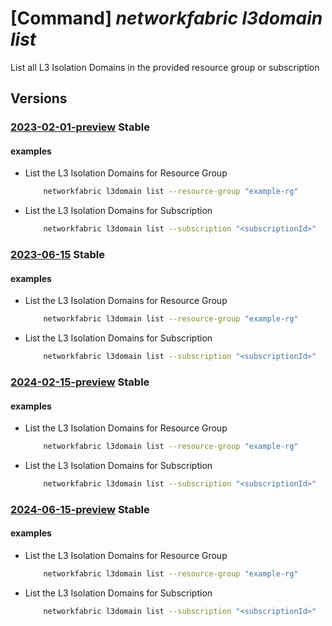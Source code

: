 # [Command] _networkfabric l3domain list_

List all L3 Isolation Domains in the provided resource group or subscription

## Versions

### [2023-02-01-preview](/Resources/mgmt-plane/L3N1YnNjcmlwdGlvbnMve30vcHJvdmlkZXJzL21pY3Jvc29mdC5tYW5hZ2VkbmV0d29ya2ZhYnJpYy9sM2lzb2xhdGlvbmRvbWFpbnM=/2023-02-01-preview.xml) **Stable**

<!-- mgmt-plane /subscriptions/{}/providers/microsoft.managednetworkfabric/l3isolationdomains 2023-02-01-preview -->
<!-- mgmt-plane /subscriptions/{}/resourcegroups/{}/providers/microsoft.managednetworkfabric/l3isolationdomains 2023-02-01-preview -->

#### examples

- List the L3 Isolation Domains for Resource Group
    ```bash
        networkfabric l3domain list --resource-group "example-rg"
    ```

- List the L3 Isolation Domains for Subscription
    ```bash
        networkfabric l3domain list --subscription "<subscriptionId>"
    ```

### [2023-06-15](/Resources/mgmt-plane/L3N1YnNjcmlwdGlvbnMve30vcHJvdmlkZXJzL21pY3Jvc29mdC5tYW5hZ2VkbmV0d29ya2ZhYnJpYy9sM2lzb2xhdGlvbmRvbWFpbnM=/2023-06-15.xml) **Stable**

<!-- mgmt-plane /subscriptions/{}/providers/microsoft.managednetworkfabric/l3isolationdomains 2023-06-15 -->
<!-- mgmt-plane /subscriptions/{}/resourcegroups/{}/providers/microsoft.managednetworkfabric/l3isolationdomains 2023-06-15 -->

#### examples

- List the L3 Isolation Domains for Resource Group
    ```bash
        networkfabric l3domain list --resource-group "example-rg"
    ```

- List the L3 Isolation Domains for Subscription
    ```bash
        networkfabric l3domain list --subscription "<subscriptionId>"
    ```

### [2024-02-15-preview](/Resources/mgmt-plane/L3N1YnNjcmlwdGlvbnMve30vcHJvdmlkZXJzL21pY3Jvc29mdC5tYW5hZ2VkbmV0d29ya2ZhYnJpYy9sM2lzb2xhdGlvbmRvbWFpbnM=/2024-02-15-preview.xml) **Stable**

<!-- mgmt-plane /subscriptions/{}/providers/microsoft.managednetworkfabric/l3isolationdomains 2024-02-15-preview -->
<!-- mgmt-plane /subscriptions/{}/resourcegroups/{}/providers/microsoft.managednetworkfabric/l3isolationdomains 2024-02-15-preview -->

#### examples

- List the L3 Isolation Domains for Resource Group
    ```bash
        networkfabric l3domain list --resource-group "example-rg"
    ```

- List the L3 Isolation Domains for Subscription
    ```bash
        networkfabric l3domain list --subscription "<subscriptionId>"
    ```

### [2024-06-15-preview](/Resources/mgmt-plane/L3N1YnNjcmlwdGlvbnMve30vcHJvdmlkZXJzL21pY3Jvc29mdC5tYW5hZ2VkbmV0d29ya2ZhYnJpYy9sM2lzb2xhdGlvbmRvbWFpbnM=/2024-06-15-preview.xml) **Stable**

<!-- mgmt-plane /subscriptions/{}/providers/microsoft.managednetworkfabric/l3isolationdomains 2024-06-15-preview -->
<!-- mgmt-plane /subscriptions/{}/resourcegroups/{}/providers/microsoft.managednetworkfabric/l3isolationdomains 2024-06-15-preview -->

#### examples

- List the L3 Isolation Domains for Resource Group
    ```bash
        networkfabric l3domain list --resource-group "example-rg"
    ```

- List the L3 Isolation Domains for Subscription
    ```bash
        networkfabric l3domain list --subscription "<subscriptionId>"
    ```
